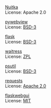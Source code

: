 [Nuitka](https://github.com/Nuitka/Nuitka)<br/>
License: Apache 2.0<br/>

[pywebview](https://github.com/r0x0r/pywebview)<br/>
License: [BSD-3](license/pywebview.txt)<br/>

[flask](https://github.com/pallets/flask)<br/>
License: [BSD-3](license/flask.txt)<br/>

[waitress](https://github.com/Pylons/waitress)<br/>
License: [ZPL](license/waitress.txt)<br/>

[psutil](https://github.com/giampaolo/psutil)<br/>
License: [BSD-3](license/psutil.txt)<br/>

[requests](https://github.com/psf/requests)<br/>
License: [Apache 2.0](docs/license/requests.txt)<br/>

[flaskwebgui](https://github.com/ClimenteA/flaskwebgui)<br/>
License: [MIT](license/flaskwebgui.txt)<br/>